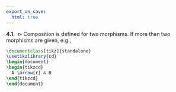 ```yaml
---
export_on_save:
  html: true
---
```

<style>
.katex-display { overflow: auto hidden }
img { display: block; margin: 0 auto }
.tikz { display: flex; justify-content: center; align-items: center }
</style>

$\textbf{4.1.} \enspace \triangleright$ Composition is defined for _two_ morphisms. If more than two morphisms are given, e.g.,

```latex {cmd=true, hide=true, latex_zoom=200%}
\documentclass[tikz]{standalone}
\usetikzlibrary{cd}
\begin{document}
\begin{tikzcd}
  A \arrow[r] & B
\end{tikzcd}
\end{document}
```